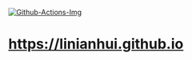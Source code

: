 
[![Github-Actions-Img]][Github-Actions-Url] 

# <https://linianhui.github.io> 


[AppVeyor-Img]:https://ci.appveyor.com/api/projects/status/x9h8w9cljbf4dcf7/branch/blog?svg=true&passingText=deploy+ok&pendingText=deploy+pending&failingText=deploy+failed
[AppVeyor-Url]:https://ci.appveyor.com/project/linianhui/linianhui-github-io/branch/blog

[Github-Actions-Img]:https://github.com/linianhui/blog/workflows/deploy/badge.svg
[Github-Actions-Url]:https://github.com/linianhui/blog/actions
